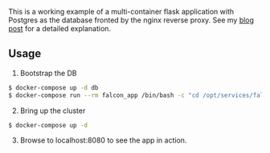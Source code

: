 This is a working example of a multi-container flask application with Postgres as the database fronted by the nginx reverse proxy. See my [blog post](http://www.ameyalokare.com/docker/2017/09/20/nginx-flask-postgres-docker-compose.html) for a detailed explanation.

## Usage

1. Bootstrap the DB
```bash
$ docker-compose up -d db
$ docker-compose run --rm falcon_app /bin/bash -c "cd /opt/services/falcon_app/src && python -c  'import database; database.init_db()'"
```

2. Bring up the cluster
```bash
$ docker-compose up -d
```

3. Browse to localhost:8080 to see the app in action.
